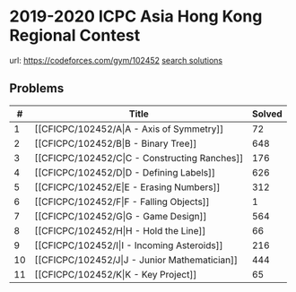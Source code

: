 # 2019-2020 ICPC Asia Hong Kong Regional Contest

url: https://codeforces.com/gym/102452
[search solutions](https://www.google.com/search?q=Solution+OR+題解+2019-2020+ICPC+Asia+Hong+Kong+Regional+Contest)

## Problems

| # | Title | Solved |
| --- | --- | --- |
|1|[[CFICPC/102452/A\|A - Axis of Symmetry]]|72|
|2|[[CFICPC/102452/B\|B - Binary Tree]]|648|
|3|[[CFICPC/102452/C\|C - Constructing Ranches]]|176|
|4|[[CFICPC/102452/D\|D - Defining Labels]]|626|
|5|[[CFICPC/102452/E\|E - Erasing Numbers]]|312|
|6|[[CFICPC/102452/F\|F - Falling Objects]]|1|
|7|[[CFICPC/102452/G\|G - Game Design]]|564|
|8|[[CFICPC/102452/H\|H - Hold the Line]]|66|
|9|[[CFICPC/102452/I\|I - Incoming Asteroids]]|216|
|10|[[CFICPC/102452/J\|J - Junior Mathematician]]|444|
|11|[[CFICPC/102452/K\|K - Key Project]]|65|
